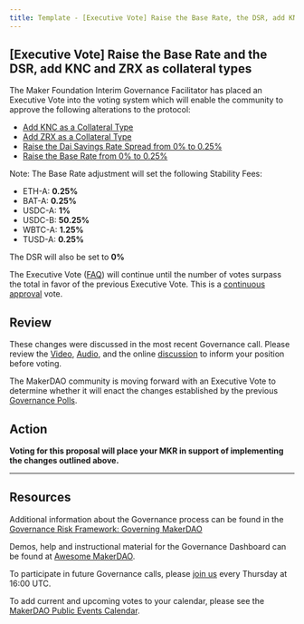 ```yaml
---
title: Template - [Executive Vote] Raise the Base Rate, the DSR, add KNC and ZRX as collateral types
---
```


## [Executive Vote] Raise the Base Rate and the DSR, add KNC and ZRX as collateral types

The Maker Foundation Interim Governance Facilitator has placed an Executive Vote into the voting system which will enable the community to approve the following alterations to the protocol:

- [Add KNC as a Collateral Type](https://vote.makerdao.com/polling-proposal/qmranqqaxjrhet8xorhkqtgki5mzxa1mizudoylcsrfapt)
- [Add ZRX as a Collateral Type](https://vote.makerdao.com/polling-proposal/qmtq2u4vfakyk8mqkcdvclo6dqihims6smx1fvkru8m7sz)
- [Raise the Dai Savings Rate Spread from 0% to 0.25%](https://vote.makerdao.com/polling-proposal/qmzvkijnqgwg8an3pyhy376glsfbqfelxgqcpbnswqwx82)
- [Raise the Base Rate from 0% to 0.25%](https://vote.makerdao.com/polling-proposal/qmyyuvc3fphgt9bqotkedijxt5mpnjfktz/3je9c2cspfae)

Note: The Base Rate adjustment will set the following Stability Fees:

- ETH-A: **0.25%**
- BAT-A: **0.25%**
- USDC-A: **1%**
- USDC-B: **50.25%**
- WBTC-A: **1.25%**
- TUSD-A: **0.25%**

The DSR will also be set to **0%**

The Executive Vote ([FAQ](https://community-development.makerdao.com/makerdao-mcd-faqs/faqs#governance)) will continue until the number of votes surpass the total in favor of the previous Executive Vote. This is a [continuous approval](https://community-development.makerdao.com/makerdao-mcd-faqs/faqs/governance#what-is-continuous-approval-voting) vote.

## Review

These changes were discussed in the most recent Governance call. Please review the [Video](https://www.youtube.com/playlist?list=PLLzkWCj8ywWNq5-90-Id6VPSsrk4OWVan), [Audio](https://soundcloud.com/makerdao/sets/governance-calls), and the online [discussion](https://forum.makerdao.com/c/governance) to inform your position before voting.

The MakerDAO community is moving forward with an Executive Vote to determine whether it will enact the changes established by the previous [Governance Polls](https://vote.makerdao.com/polling).

## Action

**Voting for this proposal will place your MKR in support of implementing the changes outlined above.**

---

## Resources

Additional information about the Governance process can be found in the [Governance Risk Framework: Governing MakerDAO](https://community-development.makerdao.com/governance/governance-risk-framework)

Demos, help and instructional material for the Governance Dashboard can be found at [Awesome MakerDAO](https://awesome.makerdao.com/#voting).

To participate in future Governance calls, please [join us](https://community-development.makerdao.com/governance/governance-and-risk-meetings) every Thursday at 16:00 UTC.

To add current and upcoming votes to your calendar, please see the [MakerDAO Public Events Calendar](https://calendar.google.com/calendar/embed?src=makerdao.com_3efhm2ghipksegl009ktniomdk%40group.calendar.google.com&ctz=America%2FLos_Angeles).
